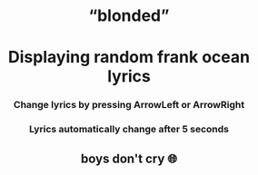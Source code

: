 # <p align ="center">“blonded”</p>


### <h1 align ="center">Displaying random frank ocean lyrics</h1>
### <h3 align="center">Change lyrics by pressing ArrowLeft or ArrowRight</h3>
### <h3 align="center">Lyrics automatically change after 5 seconds</h3>
## <p align ="center">boys don't cry 🌐 </p>

